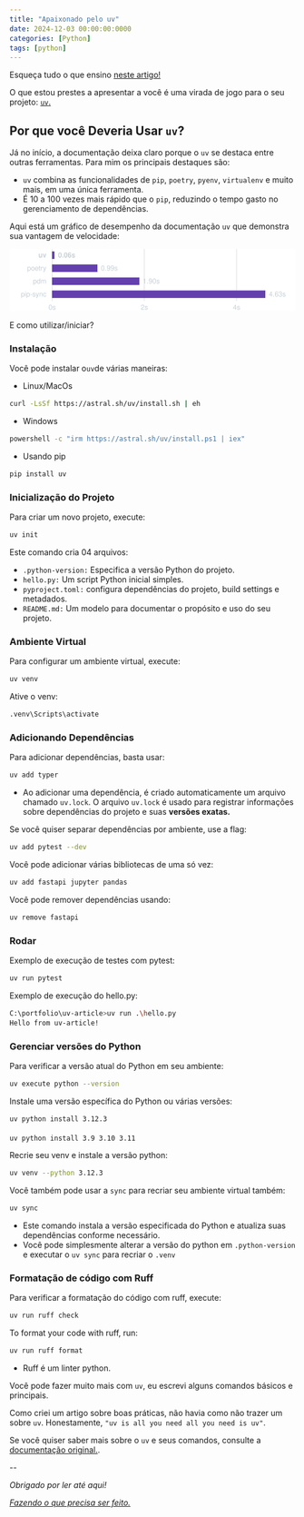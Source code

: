 ```yaml
---
title: "Apaixonado pelo uv"
date: 2024-12-03 00:00:00:0000
categories: [Python]
tags: [python]
---
```


Esqueça tudo o que ensino [neste artigo!](https://lorenzouriel.github.io/posts/iniciando-um-projeto-python/)

O que estou prestes a apresentar a você é uma virada de jogo para o seu projeto: [`uv`.](https://www.youtube.com/watch?v=gwizAUNvUD0)

## Por que você Deveria Usar `uv`?
Já no início, a documentação deixa claro porque o `uv` se destaca entre outras ferramentas. Para mim os principais destaques são:
- `uv` combina as funcionalidades de `pip`, `poetry`, `pyenv`, `virtualenv` e muito mais, em uma única ferramenta.
- É 10 a 100 vezes mais rápido que o `pip`, reduzindo o tempo gasto no gerenciamento de dependências.

Aqui está um gráfico de desempenho da documentação `uv` que demonstra sua vantagem de velocidade:

![uv-performance](/assets/images/2024-12-03-apaixone-se-pelo-uv/uv-performance.svg)

E como utilizar/iniciar?

### Instalação
Você pode instalar o`uv`de várias maneiras:

- Linux/MacOs

```bash
curl -LsSf https://astral.sh/uv/install.sh | eh
```

- Windows

```bash
powershell -c "irm https://astral.sh/uv/install.ps1 | iex"
```

- Usando pip

```bash
pip install uv
```

### Inicialização do Projeto
Para criar um novo projeto, execute:

```bash
uv init
```

Este comando cria 04 arquivos:
- `.python-version:` Especifica a versão Python do projeto.
- `hello.py:` Um script Python inicial simples.
- `pyproject.toml:` configura dependências do projeto, build settings e metadados.
- `README.md:` Um modelo para documentar o propósito e uso do seu projeto.

### Ambiente Virtual
Para configurar um ambiente virtual, execute:

```bash
uv venv
```

Ative o venv:

```bash
.venv\Scripts\activate
```

### Adicionando Dependências
Para adicionar dependências, basta usar:

```bash
uv add typer
```

- Ao adicionar uma dependência, é criado automaticamente um arquivo chamado `uv.lock`. O arquivo `uv.lock` é usado para registrar informações sobre dependências do projeto e suas **versões exatas.**

Se você quiser separar dependências por ambiente, use a flag:

```bash
uv add pytest --dev
```

Você pode adicionar várias bibliotecas de uma só vez:

```bash
uv add fastapi jupyter pandas
```

Você pode remover dependências usando:

```bash
uv remove fastapi
```

### Rodar
Exemplo de execução de testes com pytest:

```bash
uv run pytest
```

Exemplo de execução do hello.py:

```bash
C:\portfolio\uv-article>uv run .\hello.py      
Hello from uv-article!
```

### Gerenciar versões do Python
Para verificar a versão atual do Python em seu ambiente:

```bash
uv execute python --version
```

Instale uma versão específica do Python ou várias versões:

```bash
uv python install 3.12.3

uv python install 3.9 3.10 3.11
```

Recrie seu venv e instale a versão python:

```bash
uv venv --python 3.12.3
```

Você também pode usar a `sync` para recriar seu ambiente virtual também:

```bash
uv sync
```

- Este comando instala a versão especificada do Python e atualiza suas dependências conforme necessário.
- Você pode simplesmente alterar a versão do python em `.python-version` e executar o `uv sync` para recriar o `.venv`


### Formatação de código com Ruff
Para verificar a formatação do código com ruff, execute:

```bash
uv run ruff check
```

To format your code with ruff, run:

```bash
uv run ruff format
```

- Ruff é um linter python.

Você pode fazer muito mais com `uv`, eu escrevi alguns comandos básicos e principais.

Como criei um artigo sobre boas práticas, não havia como não trazer um sobre `uv`. Honestamente, `"uv is all you need all you need is uv"`.

Se você quiser saber mais sobre o `uv` e seus comandos, consulte a [documentação original.](https://medium.com/r?url=https%3A%2F%2Fdocs.astral.sh%2Fuv%2Freference%2Fcli%2F).

--

*Obrigado por ler até aqui!*

[*Fazendo o que precisa ser feito.*](https://linktr.ee/lorenzo_uriel)
